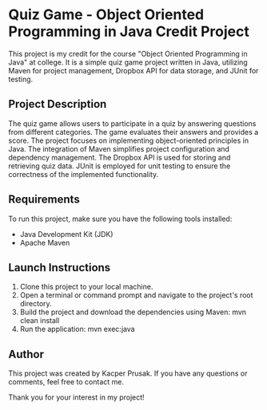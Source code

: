 # Quiz Game - Object Oriented Programming in Java Credit Project

This project is my credit for the course "Object Oriented Programming in Java" at college. It is a simple quiz game project written in Java, utilizing Maven for project management, Dropbox API for data storage, and JUnit for testing.

## Project Description

The quiz game allows users to participate in a quiz by answering questions from different categories. The game evaluates their answers and provides a score. The project focuses on implementing object-oriented principles in Java. The integration of Maven simplifies project configuration and dependency management. The Dropbox API is used for storing and retrieving quiz data. JUnit is employed for unit testing to ensure the correctness of the implemented functionality.

## Requirements

To run this project, make sure you have the following tools installed:

- Java Development Kit (JDK)
- Apache Maven

## Launch Instructions

1. Clone this project to your local machine.
2. Open a terminal or command prompt and navigate to the project's root directory.
3. Build the project and download the dependencies using Maven: mvn clean install
4. Run the application: mvn exec:java

## Author

This project was created by Kacper Prusak. If you have any questions or comments, feel free to contact me.

Thank you for your interest in my project!
